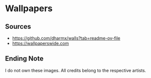 # Wallpapers

## Sources

- <https://github.com/dharmx/walls?tab=readme-ov-file>
- <https://wallpaperswide.com>

## Ending Note

I do not own these images. All credits belong to the respective artists.
